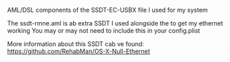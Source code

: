 AML/DSL components of the SSDT-EC-USBX file I used for my system

The ssdt-rmne.aml is ab extra SSDT I used alongside the to get my ethernet working
You may or may not need to include this in your config.plist

More information about this SSDT cab ve found:
https://github.com/RehabMan/OS-X-Null-Ethernet
